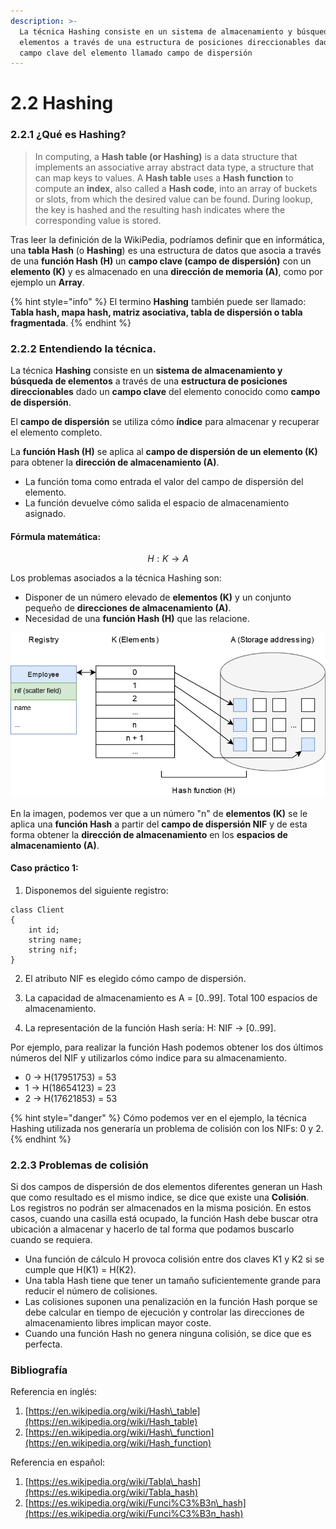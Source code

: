 ```yaml
---
description: >-
  La técnica Hashing consiste en un sistema de almacenamiento y búsqueda de
  elementos a través de una estructura de posiciones direccionables dado un
  campo clave del elemento llamado campo de dispersión
---
```


# 2.2 Hashing

### 2.2.1 ¿Qué es Hashing?

> In computing, a **Hash table \(or Hashing\)** is a data structure that implements an associative array abstract data type, a structure that can map keys to values. A **Hash table** uses a **Hash function** to compute an **index**, also called a **Hash code**, into an array of buckets or slots, from which the desired value can be found. During lookup, the key is hashed and the resulting hash indicates where the corresponding value is stored.

Tras leer la definición de la WikiPedia, podríamos definir que en informática, una **tabla Hash** \(o **Hashing**\) es una estructura de datos que asocia a través de una **función Hash \(H\)** un **campo clave \(campo de dispersión\)** con un **elemento \(K\)** y es almacenado en una **dirección de memoria \(A\)**, como por ejemplo un **Array**.

{% hint style="info" %}
El termino **Hashing** también puede ser llamado: **Tabla hash, mapa hash, matriz asociativa, tabla de dispersión o tabla fragmentada**.
{% endhint %}

### 2.2.2 Entendiendo la técnica.

La técnica **Hashing** consiste en un **sistema de almacenamiento y búsqueda de elementos** a través de una **estructura de posiciones direccionables** dado un **campo clave** del elemento conocido como **campo de dispersión**.

El **campo de dispersión** se utiliza cómo **índice** para almacenar y recuperar el elemento completo.

La **función Hash \(H\)** se aplica al **campo de dispersión de un elemento \(K\)** para obtener la **dirección de almacenamiento \(A\)**.

* La función toma como entrada el valor del campo de dispersión del elemento.
* La función devuelve cómo salida el espacio de almacenamiento asignado.

#### Fórmula matemática:

$$
H: K → A
$$

Los problemas asociados a la técnica Hashing son:

* Disponer de un número elevado de **elementos \(K\)** y un conjunto pequeño de **direcciones de almacenamiento \(A\)**.
* Necesidad de una **función Hash \(H\)** que las relacione.

![](../.gitbook/assets/hashing_diagram_1.png)

En la imagen, podemos ver que a un número "n" de **elementos \(K\)** se le aplica una **función Hash** a partir del **campo de dispersión NIF** y de esta forma obtener la **dirección de almacenamiento** en los **espacios de almacenamiento \(A\)**.

#### Caso práctico 1:

1. Disponemos del siguiente registro:

```text
class Client
{
    int id;
    string name;
    string nif;
}
```

2. El atributo NIF es elegido cómo campo de dispersión.

3. La capacidad de almacenamiento es A = \[0..99\]. Total 100 espacios de almacenamiento.

4. La representación de la función Hash sería: H: NIF → \[0..99\].

Por ejemplo, para realizar la función Hash podemos obtener los dos últimos números del NIF y utilizarlos cómo indice para su almacenamiento.

* 0 -&gt; H\(17951753\) = 53
* 1 -&gt; H\(18654123\) = 23
* 2 -&gt; H\(17621853\) = 53

{% hint style="danger" %}
Cómo podemos ver en el ejemplo, la técnica Hashing utilizada nos generaría un problema de colisión con los NIFs: 0 y 2.
{% endhint %}

### 2.2.3 Problemas de colisión

Si dos campos de dispersión de dos elementos diferentes generan un Hash que como resultado es el mismo indice, se dice que existe una **Colisión**. Los registros no podrán ser almacenados en la misma posición. En estos casos, cuando una casilla está ocupado, la función Hash debe buscar otra ubicación a almacenar y hacerlo de tal forma que podamos buscarlo cuando se requiera.

* Una función de cálculo H provoca colisión entre dos claves K1 y K2 si se cumple que H\(K1\) = H\(K2\).
* Una tabla Hash tiene que tener un tamaño suficientemente grande para reducir el número de colisiones.
* Las colisiones suponen una penalización en la función Hash porque se debe calcular en tiempo de ejecución y controlar las direcciones de almacenamiento libres implican mayor coste.
* Cuando una función Hash no genera ninguna colisión, se dice que es perfecta.

### Bibliografía

Referencia en inglés:

1. [https://en.wikipedia.org/wiki/Hash\_table](https://en.wikipedia.org/wiki/Hash_table)
2. [https://en.wikipedia.org/wiki/Hash\_function](https://en.wikipedia.org/wiki/Hash_function)

Referencia en español:

1. [https://es.wikipedia.org/wiki/Tabla\_hash](https://es.wikipedia.org/wiki/Tabla_hash)
2. [https://es.wikipedia.org/wiki/Funci%C3%B3n\_hash](https://es.wikipedia.org/wiki/Funci%C3%B3n_hash)

